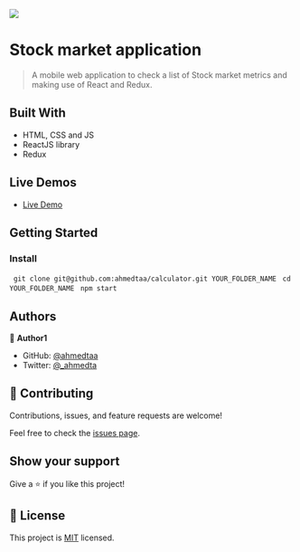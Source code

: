![](https://img.shields.io/badge/Microverse-blueviolet)

# Stock market application

> A mobile web application to check a list of Stock market metrics and making use of React and Redux.

## Built With

- HTML, CSS and JS
- ReactJS library
- Redux

## Live Demos

- [ Live Demo](https://serene-shirley-e273bc.netlify.app/)

## Getting Started

### Install

` git clone git@github.com:ahmedtaa/calculator.git YOUR_FOLDER_NAME`
` cd YOUR_FOLDER_NAME`
` npm start`

## Authors

👤 **Author1**

- GitHub: [@ahmedtaa](https://github.com/ahmedta)
- Twitter: [@\_ahmedta](https://twitter.com/_ahmedta)

## 🤝 Contributing

Contributions, issues, and feature requests are welcome!

Feel free to check the [issues page](../../issues/).

## Show your support

Give a ⭐️ if you like this project!

## 📝 License

This project is [MIT](./MIT.md) licensed.

